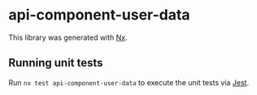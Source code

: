 # api-component-user-data

This library was generated with [Nx](https://nx.dev).

## Running unit tests

Run `nx test api-component-user-data` to execute the unit tests via [Jest](https://jestjs.io).
